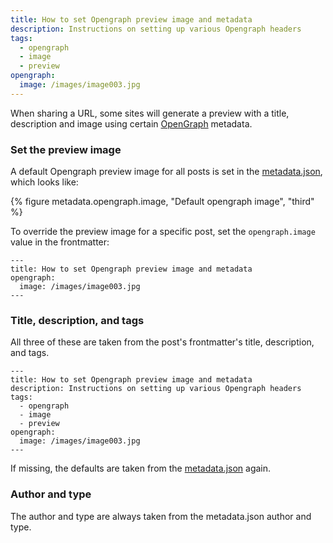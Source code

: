 ```yaml
---
title: How to set Opengraph preview image and metadata
description: Instructions on setting up various Opengraph headers
tags:
  - opengraph
  - image
  - preview
opengraph:
  image: /images/image003.jpg
---
```


When sharing a URL, some sites will generate a preview with a title, description and image using certain [OpenGraph](https://ogp.me/) metadata. 

### Set the preview image

A default Opengraph preview image for all posts is set in the [metadata.json](./2022-01-01-edit-the-metadata.md#opengraph), which looks like:

{% figure metadata.opengraph.image, "Default opengraph image", "third" %}


To override the preview image for a specific post, set the `opengraph.image` value in the frontmatter:

```
---
title: How to set Opengraph preview image and metadata
opengraph:
  image: /images/image003.jpg
---
```

### Title, description, and tags

All three of these are taken from the post's frontmatter's title, description, and tags.  

```
---
title: How to set Opengraph preview image and metadata
description: Instructions on setting up various Opengraph headers
tags:
  - opengraph
  - image
  - preview
opengraph:
  image: /images/image003.jpg
---
```

If missing, the defaults are taken from the [metadata.json](./2022-01-01-edit-the-metadata.md#optional-but-useful) again. 


### Author and type

The author and type are always taken from the metadata.json author and type.  
